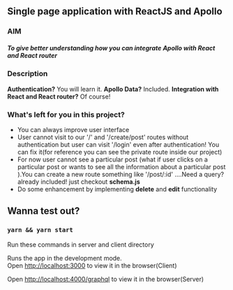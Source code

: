 ## Single page application with ReactJS and Apollo

### AIM

##### To give better understanding how you can integrate Apollo with React and React router

### Description

**Authentication?** You will learn it. **Apollo Data?** Included. **Integration with React and React router?** Of course!

### What's left for you in this project?

- You can always improve user interface
- User cannot visit to our '/' and '/create/post' routes without authentication but user can visit '/login' even after authentication! You can fix it(for reference you can see the private route inside our project)
- For now user cannot see a particular post (what if user clicks on a particular post or wants to see all the information about a particular post ).You can create a new route something like '/post/:id' ....Need a query?already included! just checkout **schema.js**
- Do some enhancement by implementing **delete** and **edit** functionality

## Wanna test out?

### `yarn && yarn start`

Run these commands in server and client directory

Runs the app in the development mode.  
Open [http://localhost:3000](http://localhost:3000/) to view it in the browser(Client)

Open [http://localhost:4000/graphql](http://localhost:4000/graphql) to view it in the browser(Server)
